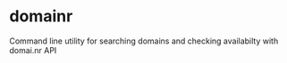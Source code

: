 domainr
=======

Command line utility for searching domains and checking availabilty with domai.nr API
